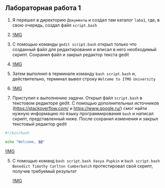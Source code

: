 ## Лабораторная работа 1

1) Я перешел в директорию `Документы` и создал там каталог `laba1`, где, в свою очередь, создал файл `script.bash`
2) 
   [!IMG](https://github.com/DimaGrach1/laba1/blob/3d6e0e77337be7ab46e2a70c4e73c65c89ecce21/1.jpg)
   
3) С помощью команды `gedit script.bash` открыл только что созданный файл для редактирования и вписал в него необходимый скрипт. Сохранил файл и закрыл редактор текста gedit
4) 
   [!IMG](https://github.com/DimaGrach1/laba1/blob/3d6e0e77337be7ab46e2a70c4e73c65c89ecce21/2.jpg)

5) Затем выполнил в терминале команду `bash script.bash` и, действительно, терминал вывел строку `Welcome to ITMO University`
6) 
   [!IMG](https://github.com/DimaGrach1/laba1/blob/3d6e0e77337be7ab46e2a70c4e73c65c89ecce21/3.jpg)

7) Приступил к выполнению задачи. Открыл файл `script.bash` в текстовом редакторе gedit. С помощью дополнительных источников (https://stackoverflow.com/ и https://www.google.ru/) смог найти нужную информацию по языку программирования `bash` и написал скрипт, представленный ниже. После сохранил изменения и закрыл текстовый редактор gedit
   
```bash
#!/bin/bash

echo "Welcome, $@"
```

   [!IMG](https://github.com/DimaGrach1/laba1/blob/3d6e0e77337be7ab46e2a70c4e73c65c89ecce21/4.jpg)
   
5) С помощью команд `bash script.bash Vasya Pupkin` и `bash script.bash Benedict Timothy Carlton Cumberbatch` протестировал свой скрипт, получив требуемый результат
   
   [!IMG](https://github.com/DimaGrach1/laba1/blob/3d6e0e77337be7ab46e2a70c4e73c65c89ecce21/5.jpg)
